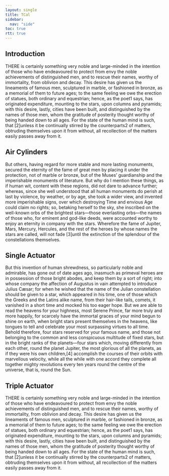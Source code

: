 ```yaml
---
layout: single
title: TCal
sidebar:
  nav: "side"
toc: true
rtt: true
---
```

## Introduction
THERE is certainly something very noble and large-minded in the intention of those who have endeavoured to protect from envy the noble achievements of distinguished men, and to rescue their names, worthy of immortality, from oblivion and decay. This desire has given us the lineaments of famous men, sculptured in marble, or fashioned in bronze, as a memorial of them to future ages; to the same feeling we owe the erection of statues, both ordinary and equestrian; hence, as the poet1 says, has originated expenditure, mounting to the stars, upon columns and pyramids; with this desire, lastly, cities have been built, and distinguished by the names of those men, whom the gratitude of posterity thought worthy of being handed down to all ages. For the state of the human mind is such, that [2]unless it be continually stirred by the counterparts2 of matters, obtruding themselves upon it from without, all recollection of the matters easily passes away from it.

## Air Cylinders
But others, having regard for more stable and more lasting monuments, secured the eternity of the fame of great men by placing it under the protection, not of marble or bronze, but of the Muses’ guardianship and the imperishable monuments of literature. But why do I mention these things, as if human wit, content with these regions, did not dare to advance further; whereas, since she well understood that all human monuments do perish at last by violence, by weather, or by age, she took a wider view, and invented more imperishable signs, over which destroying Time and envious Age could claim no rights; so, betaking herself to the sky, she inscribed on the well-known orbs of the brightest stars—those everlasting orbs—the names of those who, for eminent and god-like deeds, were accounted worthy to enjoy an eternity in company with the stars. Wherefore the fame of Jupiter, Mars, Mercury, Hercules, and the rest of the heroes by whose names the stars are called, will not fade [3]until the extinction of the splendour of the constellations themselves.

## Single Actuator
But this invention of human shrewdness, so particularly noble and admirable, has gone out of date ages ago, inasmuch as primeval heroes are in possession of those bright abodes, and keep them by a sort of right; into whose company the affection of Augustus in vain attempted to introduce Julius Cæsar; for when he wished that the name of the Julian constellation should be given to a star, which appeared in his time, one of those which the Greeks and the Latins alike name, from their hair-like tails, comets, it vanished in a short time and mocked his too eager hope. But we are able to read the heavens for your highness, most Serene Prince, far more truly and more happily, for scarcely have the immortal graces of your mind begun to shine on earth, when bright stars present themselves in the heavens, like tongues to tell and celebrate your most surpassing virtues to all time. Behold therefore, four stars reserved for your famous name, and those not belonging to the common and less conspicuous multitude of fixed stars, but in the bright ranks of the planets—four stars which, moving differently from each other, round the planet Jupiter, the most glorious of all the planets, as if they were his own children,[4] accomplish the courses of their orbits with marvellous velocity, while all the while with one accord they complete all together mighty revolutions every ten years round the centre of the universe, that is, round the Sun.

## Triple Actuator
THERE is certainly something very noble and large-minded in the intention of those who have endeavoured to protect from envy the noble achievements of distinguished men, and to rescue their names, worthy of immortality, from oblivion and decay. This desire has given us the lineaments of famous men, sculptured in marble, or fashioned in bronze, as a memorial of them to future ages; to the same feeling we owe the erection of statues, both ordinary and equestrian; hence, as the poet1 says, has originated expenditure, mounting to the stars, upon columns and pyramids; with this desire, lastly, cities have been built, and distinguished by the names of those men, whom the gratitude of posterity thought worthy of being handed down to all ages. For the state of the human mind is such, that [2]unless it be continually stirred by the counterparts2 of matters, obtruding themselves upon it from without, all recollection of the matters easily passes away from it.
